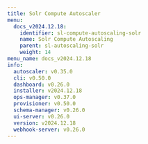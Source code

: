 ```yaml
---
title: Solr Compute Autoscaler
menu:
  docs_v2024.12.18:
    identifier: sl-compute-autoscaling-solr
    name: Solr Compute Autoscaling
    parent: sl-autoscaling-solr
    weight: 14
menu_name: docs_v2024.12.18
info:
  autoscaler: v0.35.0
  cli: v0.50.0
  dashboard: v0.26.0
  installer: v2024.12.18
  ops-manager: v0.37.0
  provisioner: v0.50.0
  schema-manager: v0.26.0
  ui-server: v0.26.0
  version: v2024.12.18
  webhook-server: v0.26.0
---
```


